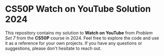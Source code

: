 # CS50P Watch on YouTube Solution 2024

This repository contains my solution to **Watch on YouTube** from _Problem Set 7_ from the **CS50P** course in 2024.
Feel free to explore the code and use it as a reference for your own projects. If you have any questions or suggestions, please don't hesitate to reach out.
